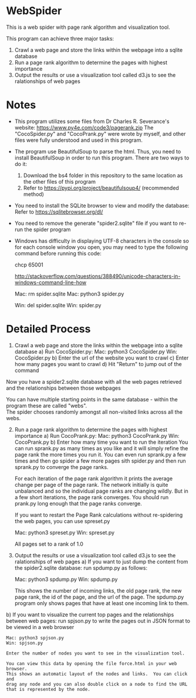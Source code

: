# WebSpider ###
This is a web spider with page rank algorithm and visualization tool.

This program can achieve three major tasks:
1. Crawl a web page and store the links within the webpage into a sqlite database
2. Run a page rank algorithm to determine the pages with highest importance
3. Output the results or use a visualization tool called d3.js to see the ralationships of web pages

# Notes ###
- This program utilizes some files from Dr Charles R. Severance's website: https://www.py4e.com/code3/pagerank.zip
  The "CocoSpider.py" and "CocoPrank.py" were wrote by myself, and other files were fully understood and used in this program.
- The program use BeautifulSoup to parse the html. Thus, you need to install BeautifulSoup in order to run this program.
  There are two ways to do it:
  1) Download the bs4 folder in this repository to the same location as the other files of this program
  2) Refer to https://pypi.org/project/beautifulsoup4/ (recommended method)
- You need to install the SQLite browser to view and modify the database:
  Refer to https://sqlitebrowser.org/dl/
- You need to remove the generate "spider2.sqlite" file if you want to re-run the spider program 
- Windows has difficulty in displaying UTF-8 characters
  in the console so for each console window you open, you may need
  to type the following command before running this code:

    chcp 65001

  http://stackoverflow.com/questions/388490/unicode-characters-in-windows-command-line-how

  Mac: rm spider.sqlite
  Mac: python3 spider.py

  Win: del spider.sqlite
  Win: spider.py
  
# Detailed Process ###
1. Crawl a web page and store the links within the webpage into a sqlite database
  a) Run CocoSpider.py:
      Mac: python3 CocoSpider.py 
      Win: CocoSpider.py
  b) Enter the url of the website you want to crawl
  c) Enter how many pages you want to crawl
  d) Hit "Return" to jump out of the command

  Now you have a spider2.sqlite database with all the web pages retrieved and the relationships between those webpages

  You can have multiple starting points in the same database - within the program these are called "webs".   
  The spider chooses randomly amongst all non-visited links across all the webs.

2. Run a page rank algorithm to determine the pages with highest importance
   a) Run CocoPrank.py:
      Mac: python3 CocoPrank.py 
      Win: CocoPrank.py
   b) Enter how many time you want to run the iteration
      You can run sprank.py as many times as you like and it will simply refine
      the page rank the more times you run it.  You can even run sprank.py a few times
      and then go spider a few more pages sith spider.py and then run sprank.py
      to converge the page ranks.

      For each iteration of the page rank algorithm it prints the average
      change per page of the page rank.   The network initially is quite 
      unbalanced and so the individual page ranks are changing wildly.
      But in a few short iterations, the page rank converges.  You 
      should run prank.py long enough that the page ranks converge.

    If you want to restart the Page Rank calculations without re-spidering the 
    web pages, you can use spreset.py

    Mac: python3 spreset.py 
    Win: spreset.py 

    All pages set to a rank of 1.0

3. Output the results or use a visualization tool called d3.js to see the ralationships of web pages
  a) If you want to just dump the content from the spider2.sqlite database:
    run spdump.py as follows:

    Mac: python3 spdump.py 
    Win: spdump.py

    This shows the number of incoming links, the old page rank, the new page
    rank, the id of the page, and the url of the page.  The spdump.py program
    only shows pages that have at least one incoming link to them.

  b) If you want to visualize the current top pages and the relationships between web pages:
    run spjson.py to write the pages out in JSON format to be viewed in a web browser

    Mac: python3 spjson.py 
    Win: spjson.py 

    Enter the number of nodes you want to see in the visualization tool.

    You can view this data by opening the file force.html in your web browser.  
    This shows an automatic layout of the nodes and links.  You can click and 
    drag any node and you can also double click on a node to find the URL
    that is represented by the node.

